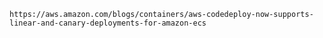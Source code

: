 `
https://aws.amazon.com/blogs/containers/aws-codedeploy-now-supports-linear-and-canary-deployments-for-amazon-ecs
`
